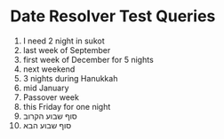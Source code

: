# Date Resolver Test Queries

1. I need 2 night in sukot
2. last week of September
3. first week of December for 5 nights
4. next weekend
5. 3 nights during Hanukkah
6. mid January
7. Passover week
8. this Friday for one night
9. סוף שבוע הקרוב
10. סוף שבוע הבא
